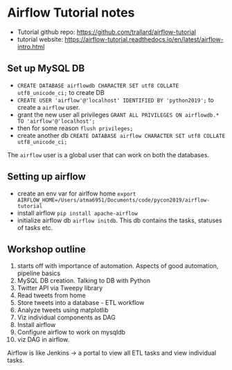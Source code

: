 # Airflow Tutorial notes
 - Tutorial github repo: https://github.com/trallard/airflow-tutorial
 - tutorial website: https://airflow-tutorial.readthedocs.io/en/latest/airflow-intro.html

## Set up MySQL DB

  - `CREATE DATABASE airflowdb CHARACTER SET utf8 COLLATE utf8_unicode_ci;` to create DB
  - `CREATE USER 'airflow'@'localhost' IDENTIFIED BY 'python2019';` to create a `airflow` user.
  - grant the new user all privileges `GRANT ALL PRIVILEGES ON airflowdb.* TO 'airflow'@'localhost';`
  - then for some reason `flush privileges;`
  - create another db `CREATE DATABASE airflow CHARACTER SET utf8 COLLATE utf8_unicode_ci;`
 
The `airflow` user is a global user that can work on both the databases.

## Setting up airflow
 
 - create an env var for airlfow home `export AIRFLOW_HOME=/Users/atma6951/Documents/code/pycon2019/airflow-tutorial`
 - install airflow `pip install apache-airflow`
 - initialize airflow db `airflow initdb`. This db contains the tasks, statuses of tasks etc.

## Workshop outline
1. starts off with importance of automation. Aspects of good automation, pipeline basics
2. MySQL DB creation. Talking to DB with Python
3. Twitter API via Tweepy library
4. Read tweets from home
5. Store tweets into a database - ETL workflow
6. Analyze tweets using matplotlib
7. Viz individual components as DAG
8. Install airflow
9. Configure airflow to work on mysqldb
10. viz DAG in airflow.

Airflow is like Jenkins -> a portal to view all ETL tasks and view individual tasks.

